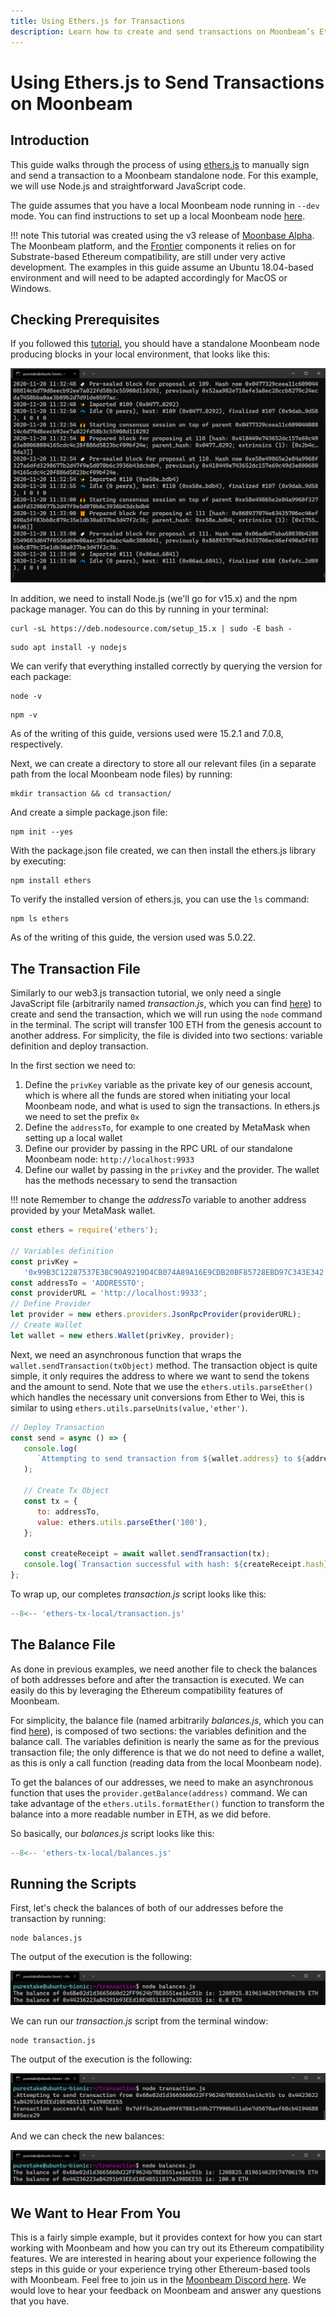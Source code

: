```yaml
---
title: Using Ethers.js for Transactions
description: Learn how to create and send transactions on Moonbeam’s Ethereum-compatible network with a simple script using Ethers.js.
---
```


# Using Ethers.js to Send Transactions on Moonbeam

## Introduction

This guide walks through the process of using [ethers.js](https://docs.ethers.io/) to manually sign and send a transaction to a Moonbeam standalone node. For this example, we will use Node.js and straightforward JavaScript code.

The guide assumes that you have a local Moonbeam node running in `--dev` mode. You can find instructions to set up a local Moonbeam node [here](/getting-started/setting-up-a-node/).

!!! note
    This tutorial was created using the v3 release of [Moonbase Alpha](https://github.com/PureStake/moonbeam/releases/tag/v0.3.0). The Moonbeam platform, and the [Frontier](https://github.com/paritytech/frontier) components it relies on for Substrate-based Ethereum compatibility, are still under very active development. The examples in this guide assume an Ubuntu 18.04-based environment and will need to be adapted accordingly for MacOS or Windows.

## Checking Prerequisites

If you followed this [tutorial](/getting-started/setting-up-a-node/), you should have a standalone Moonbeam node producing blocks in your local environment, that looks like this:

![Moonbeam local node](/images/etherstx/ethers-transaction-1.png)

In addition, we need to install Node.js (we'll go for v15.x) and the npm package manager. You can do this by running in your terminal:

```
curl -sL https://deb.nodesource.com/setup_15.x | sudo -E bash -
```

```
sudo apt install -y nodejs
```

We can verify that everything installed correctly by querying the version for each package:

```
node -v
```

```
npm -v
```

As of the writing of this guide, versions used were 15.2.1 and 7.0.8, respectively.

Next, we can create a directory to store all our relevant files (in a separate path from the local Moonbeam node files) by running:

```
mkdir transaction && cd transaction/
```

And create a simple package.json file:

```
npm init --yes
```

With the package.json file created, we can then install the ethers.js library by executing:

```
npm install ethers
```

To verify the installed version of ethers.js, you can use the `ls` command:

```
npm ls ethers
```

As of the writing of this guide, the version used was 5.0.22.

## The Transaction File

Similarly to our web3.js transaction tutorial, we only need a single JavaScript file (arbitrarily named _transaction.js_, which you can find [here](/code-snippets/ethers-tx-local/transaction.js)) to create and send the transaction, which we will run using the `node` command in the terminal. The script will transfer 100 ETH from the genesis account to another address. For simplicity, the file is divided into two sections: variable definition and deploy transaction.

In the first section we need to:

1. Define the `privKey` variable as the private key of our genesis account, which is where all the funds are stored when initiating your local Moonbeam node, and what is used to sign the transactions. In ethers.js we need to set the prefix `0x`
2. Define the `addressTo`, for example to one created by MetaMask when setting up a local wallet
3. Define our provider by passing in the RPC URL of our standalone Moonbeam node: `http://localhost:9933`
4. Define our wallet by passing in the `privKey` and the provider. The wallet has the methods necessary to send the transaction

!!! note
    Remember to change the _addressTo_ variable to another address provided by your MetaMask wallet.

```js
const ethers = require('ethers');

// Variables definition
const privKey =
   '0x99B3C12287537E38C90A9219D4CB074A89A16E9CDB20BF85728EBD97C343E342';
const addressTo = 'ADDRESSTO';
const providerURL = 'http://localhost:9933';
// Define Provider
let provider = new ethers.providers.JsonRpcProvider(providerURL);
// Create Wallet
let wallet = new ethers.Wallet(privKey, provider);
```

Next, we need an asynchronous function that wraps the `wallet.sendTransaction(txObject)` method. The transaction object is quite simple, it only requires the address to where we want to send the tokens and the amount to send. Note that we use the `ethers.utils.parseEther()` which handles the necessary unit conversions from Ether to Wei, this is similar to using `ethers.utils.parseUnits(value,'ether')`.

```js
// Deploy Transaction
const send = async () => {
   console.log(
      `Attempting to send transaction from ${wallet.address} to ${addressTo}`
   );

   // Create Tx Object
   const tx = {
      to: addressTo,
      value: ethers.utils.parseEther('100'),
   };

   const createReceipt = await wallet.sendTransaction(tx);
   console.log(`Transaction successful with hash: ${createReceipt.hash}`);
};
```

To wrap up, our completes _transaction.js_ script looks like this:

```js
--8<-- 'ethers-tx-local/transaction.js'
```

## The Balance File
As done in previous examples, we need another file to check the balances of both addresses before and after the transaction is executed. We can easily do this by leveraging the Ethereum compatibility features of Moonbeam.

For simplicity, the balance file (named arbitrarily _balances.js_, which you can find [here](/code-snippets/ethers-tx-local/balances.js)), is composed of two sections: the variables definition and the balance call. The variables definition is nearly the same as for the previous transaction file; the only difference is that we do not need to define a wallet, as this is only a call function (reading data from the local Moonbeam node).

To get the balances of our addresses, we need to make an asynchronous function that uses the `provider.getBalance(address)` command. We can take advantage of the `ethers.utils.formatEther()` function to transform the balance into a more readable number in ETH, as we did before.

So basically, our _balances.js_ script looks like this:

```js
--8<-- 'ethers-tx-local/balances.js'
```
## Running the Scripts
First, let's check the balances of both of our addresses before the transaction by running:

```
node balances.js
```

The output of the execution is the following:

![Balances before transaction](/images/etherstx/ethers-transaction-2.png)

We can run our _transaction.js_ script from the terminal window:

```
node transaction.js
```

The output of the execution is the following:

![Deploy transaction](/images/etherstx/ethers-transaction-3.png)

And we can check the new balances:

![Balances after transaction](/images/etherstx/ethers-transaction-4.png)

## We Want to Hear From You
This is a fairly simple example, but it provides context for how you can start working with Moonbeam and how you can try out its Ethereum compatibility features. We are interested in hearing about your experience following the steps in this guide or your experience trying other Ethereum-based tools with Moonbeam. Feel free to join us in the [Moonbeam Discord here](https://discord.gg/PfpUATX). We would love to hear your feedback on Moonbeam and answer any questions that you have.
